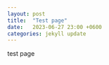 ```yaml
---
layout: post
title:  "Test page"
date:   2023-06-27 23:00 +0600
categories: jekyll update
---
```


test page
